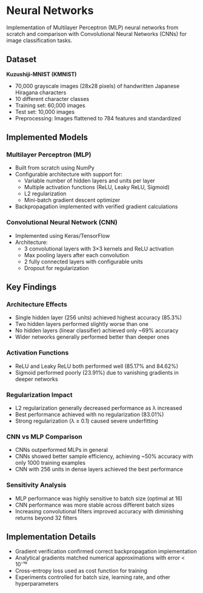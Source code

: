 # Neural Networks

Implementation of Multilayer Perceptron (MLP) neural networks from scratch and comparison with Convolutional Neural Networks (CNNs) for image classification tasks.

## Dataset

**Kuzushiji-MNIST (KMNIST)**
- 70,000 grayscale images (28x28 pixels) of handwritten Japanese Hiragana characters
- 10 different character classes
- Training set: 60,000 images
- Test set: 10,000 images
- Preprocessing: Images flattened to 784 features and standardized

## Implemented Models

### Multilayer Perceptron (MLP)
- Built from scratch using NumPy
- Configurable architecture with support for:
  - Variable number of hidden layers and units per layer
  - Multiple activation functions (ReLU, Leaky ReLU, Sigmoid)
  - L2 regularization
  - Mini-batch gradient descent optimizer
- Backpropagation implemented with verified gradient calculations

### Convolutional Neural Network (CNN)
- Implemented using Keras/TensorFlow
- Architecture:
  - 3 convolutional layers with 3×3 kernels and ReLU activation
  - Max pooling layers after each convolution
  - 2 fully connected layers with configurable units
  - Dropout for regularization

## Key Findings

### Architecture Effects
- Single hidden layer (256 units) achieved highest accuracy (85.3%)
- Two hidden layers performed slightly worse than one 
- No hidden layers (linear classifier) achieved only ~69% accuracy
- Wider networks generally performed better than deeper ones

### Activation Functions
- ReLU and Leaky ReLU both performed well (85.17% and 84.62%)
- Sigmoid performed poorly (23.91%) due to vanishing gradients in deeper networks

### Regularization Impact
- L2 regularization generally decreased performance as λ increased
- Best performance achieved with no regularization (83.01%)
- Strong regularization (λ ≥ 0.1) caused severe underfitting

### CNN vs MLP Comparison
- CNNs outperformed MLPs in general
- CNNs showed better sample efficiency, achieving ~50% accuracy with only 1000 training examples
- CNN with 256 units in dense layers achieved the best performance

### Sensitivity Analysis
- MLP performance was highly sensitive to batch size (optimal at 16)
- CNN performance was more stable across different batch sizes
- Increasing convolutional filters improved accuracy with diminishing returns beyond 32 filters

## Implementation Details

- Gradient verification confirmed correct backpropagation implementation
- Analytical gradients matched numerical approximations with error < 10⁻¹⁰
- Cross-entropy loss used as cost function for training
- Experiments controlled for batch size, learning rate, and other hyperparameters
